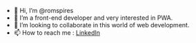 - 👋 Hi, I’m @romspires
- 👀 I’m a front-end developer and very interested in PWA.
- 💞️ I’m looking to collaborate in this world of web development.
- 📫 How to reach me : <a href="www.linkedin.com/in/romspires">LinkedIn</a>

<!---
romspires/romspires is a ✨ special ✨ repository because its `README.md` (this file) appears on your GitHub profile.
You can click the Preview link to take a look at your changes.
--->
